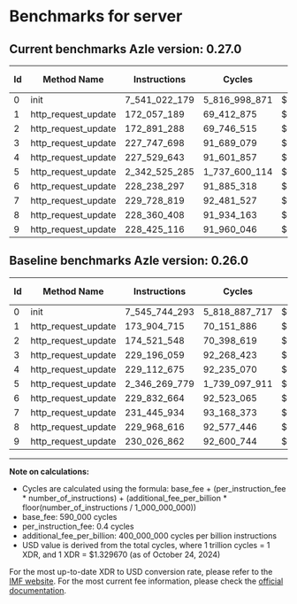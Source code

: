 # Benchmarks for server

## Current benchmarks Azle version: 0.27.0

| Id  | Method Name         | Instructions  | Cycles        | USD           | USD/Million Calls | Change                                |
| --- | ------------------- | ------------- | ------------- | ------------- | ----------------- | ------------------------------------- |
| 0   | init                | 7_541_022_179 | 5_816_998_871 | $0.0077346889 | $7_734.68         | <font color="green">-4_722_114</font> |
| 1   | http_request_update | 172_057_189   | 69_412_875    | $0.0000922962 | $92.29            | <font color="green">-1_847_526</font> |
| 2   | http_request_update | 172_891_288   | 69_746_515    | $0.0000927398 | $92.73            | <font color="green">-1_630_260</font> |
| 3   | http_request_update | 227_747_698   | 91_689_079    | $0.0001219162 | $121.91           | <font color="green">-1_448_361</font> |
| 4   | http_request_update | 227_529_643   | 91_601_857    | $0.0001218002 | $121.80           | <font color="green">-1_583_032</font> |
| 5   | http_request_update | 2_342_525_285 | 1_737_600_114 | $0.0023104347 | $2_310.43         | <font color="green">-3_744_494</font> |
| 6   | http_request_update | 228_238_297   | 91_885_318    | $0.0001221772 | $122.17           | <font color="green">-1_594_367</font> |
| 7   | http_request_update | 229_728_819   | 92_481_527    | $0.0001229699 | $122.96           | <font color="green">-1_717_115</font> |
| 8   | http_request_update | 228_360_408   | 91_934_163    | $0.0001222421 | $122.24           | <font color="green">-1_608_208</font> |
| 9   | http_request_update | 228_425_116   | 91_960_046    | $0.0001222765 | $122.27           | <font color="green">-1_601_746</font> |

## Baseline benchmarks Azle version: 0.26.0

| Id  | Method Name         | Instructions  | Cycles        | USD           | USD/Million Calls |
| --- | ------------------- | ------------- | ------------- | ------------- | ----------------- |
| 0   | init                | 7_545_744_293 | 5_818_887_717 | $0.0077372004 | $7_737.20         |
| 1   | http_request_update | 173_904_715   | 70_151_886    | $0.0000932789 | $93.27            |
| 2   | http_request_update | 174_521_548   | 70_398_619    | $0.0000936069 | $93.60            |
| 3   | http_request_update | 229_196_059   | 92_268_423    | $0.0001226866 | $122.68           |
| 4   | http_request_update | 229_112_675   | 92_235_070    | $0.0001226422 | $122.64           |
| 5   | http_request_update | 2_346_269_779 | 1_739_097_911 | $0.0023124263 | $2_312.42         |
| 6   | http_request_update | 229_832_664   | 92_523_065    | $0.0001230251 | $123.02           |
| 7   | http_request_update | 231_445_934   | 93_168_373    | $0.0001238832 | $123.88           |
| 8   | http_request_update | 229_968_616   | 92_577_446    | $0.0001230975 | $123.09           |
| 9   | http_request_update | 230_026_862   | 92_600_744    | $0.0001231284 | $123.12           |

---

**Note on calculations:**

- Cycles are calculated using the formula: base_fee + (per_instruction_fee \* number_of_instructions) + (additional_fee_per_billion \* floor(number_of_instructions / 1_000_000_000))
- base_fee: 590_000 cycles
- per_instruction_fee: 0.4 cycles
- additional_fee_per_billion: 400_000_000 cycles per billion instructions
- USD value is derived from the total cycles, where 1 trillion cycles = 1 XDR, and 1 XDR = $1.329670 (as of October 24, 2024)

For the most up-to-date XDR to USD conversion rate, please refer to the [IMF website](https://www.imf.org/external/np/fin/data/rms_sdrv.aspx).
For the most current fee information, please check the [official documentation](https://internetcomputer.org/docs/current/developer-docs/gas-cost#execution).
